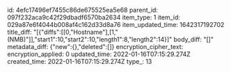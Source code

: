 id: 4efc17496ef7455c86de675525ea5e68
parent_id: 097f232aca9c42f29dbadf6570ba2634
item_type: 1
item_id: 029a87e6f4044b008af4c162d33d8a76
item_updated_time: 1642317192702
title_diff: "[{\"diffs\":[[0,\"Hostname\"],[1,\" (NMB)\"]],\"start1\":10,\"start2\":10,\"length1\":8,\"length2\":14}]"
body_diff: "[]"
metadata_diff: {"new":{},"deleted":[]}
encryption_cipher_text: 
encryption_applied: 0
updated_time: 2022-01-16T07:15:29.274Z
created_time: 2022-01-16T07:15:29.274Z
type_: 13